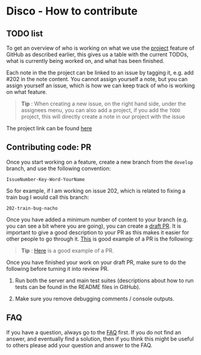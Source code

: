 # Disco - How to contribute

## TODO list

To get an overview of who is working on what we use the [project](https://github.com/epfml/disco/projects/7) feature of GitHub as described earlier, this gives us a table with the current TODOs, what is currently being worked on, and what has been finished.

Each note in the the project can be linked to an issue by tagging it, e.g. add #202 in the note content. You cannot assign yourself a note, but you can assign yourself an issue, which is how we can keep track of who is working on what feature.

> **Tip** : When creating a new issue, on the right hand side, under the assignees menu, you can also add a project, if you add the `TODO` project, this will directly create a note in our project with the issue

The project link can be found [here](https://github.com/epfml/disco/projects/7)

## Contributing code: PR

Once you start working on a feature, create a new branch from the `develop` branch, and use the following convention:

`IssueNumber-Key-Word-YourName`

So for example, if I am working on issue 202, which is related to fixing a train bug I would call this branch:

`202-train-bug-nacho`

Once you have added a minimum number of content to your branch (e.g. you can see a bit where you are going), you can create a [draft PR](https://github.blog/2019-02-14-introducing-draft-pull-requests/).
It is important to give a good description to your PR as this makes it easier for other people to go through it. [This](https://github.com/epfml/disco/pull/176) is good example of a PR is the following:

> **Tip** : [Here](https://github.com/epfml/disco/pull/176) is a good example of a PR.

Once you have finished your work on your draft PR, make sure to do the following before turning it into review PR.

1. Run both the server and main test suites (descriptions about how to run tests can be found in the README files in GitHub).

2. Make sure you remove debugging comments / console outputs.

## FAQ

If you have a question, always go to the [FAQ](FAQ.md) first. If you do not find an answer, and eventually find a solution, then if you think this might be useful to others please add your question and answer to the FAQ.
